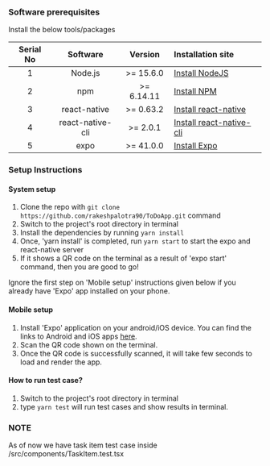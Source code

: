 ### Software prerequisites

Install the below tools/packages

| Serial No   | Software           | Version   | Installation site |
| :---------: | :----------------: | :-------: | :---------------- |
| 1           | Node.js            | >= 15.6.0  | [Install NodeJS](https://nodejs.org/en/download/) |
| 2           | npm                | >= 6.14.11 | [Install NPM](https://www.npmjs.com/get-npm)      |
| 3           | react-native       | >= 0.63.2 | [Install react-native](https://www.npmjs.com/package/react-native) |
| 4           | react-native-cli   | >= 2.0.1  | [Install react-native-cli](https://www.npmjs.com/package/react-native-cli) |
| 5           | expo                | >= 41.0.0 | [Install Expo](https://www.npmjs.com/package/expo) |


### Setup Instructions

#### System setup
1. Clone the repo with `git clone https://github.com/rakeshpalotra90/ToDoApp.git` command
2. Switch to the project's root directory in terminal
3. Install the dependencies by running `yarn install`
4. Once, 'yarn install' is completed, run `yarn start` to start the expo and react-native server
5. If it shows a QR code on the terminal as a result of 'expo start' command, then you are good to go!

Ignore the first step on 'Mobile setup' instructions given below if you already have 'Expo' app installed on your phone.

#### Mobile setup
1. Install 'Expo' application on your android/iOS device. You can find the links to Android and iOS apps [here](https://expo.io/tools#client).
2. Scan the QR code shown on the terminal.
3. Once the QR code is successfully scanned, it will take few seconds to load and render the app.

#### How to run test case?
1. Switch to the project's root directory in terminal
2. type `yarn test` will run test cases and show results in terminal.

### NOTE
As of now we have task item test case inside /src/components/TaskItem.test.tsx
